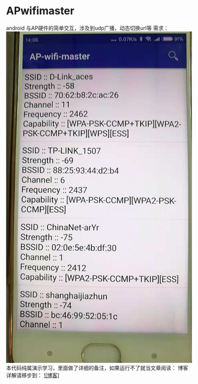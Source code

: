 # APwifimaster
android 与AP硬件的简单交互，涉及到udp广播，动态切换url等
需求：
![Image text](https://github.com/julystroy/APwifimaster/blob/master/img/210947613845301287.jpg)
本代码纯属演示学习，里面做了详细的备注，如果运行不了就当文章阅读：
博客详解请移步到：
[![博客]](https://blog.csdn.net/julystroy/article/details/84880602) 
